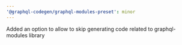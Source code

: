 ```yaml
---
'@graphql-codegen/graphql-modules-preset': minor
---
```


Added an option to allow to skip generating code related to graphql-modules library
